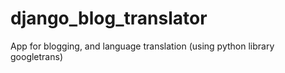 # django_blog_translator
 
App for blogging, and language translation (using python library googletrans)
